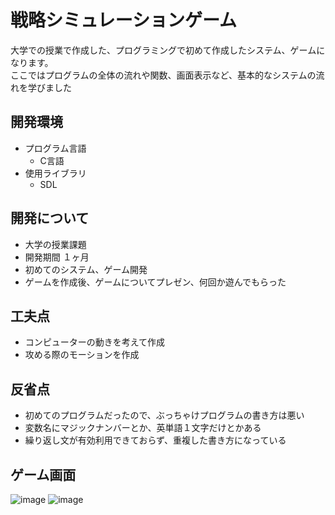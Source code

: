 # 戦略シミュレーションゲーム

大学での授業で作成した、プログラミングで初めて作成したシステム、ゲームになります。  
ここではプログラムの全体の流れや関数、画面表示など、基本的なシステムの流れを学びました

## 開発環境
* プログラム言語
  * C言語
* 使用ライブラリ
  * SDL

## 開発について
* 大学の授業課題
* 開発期間 １ヶ月
* 初めてのシステム、ゲーム開発
* ゲームを作成後、ゲームについてプレゼン、何回か遊んでもらった

## 工夫点
* コンピューターの動きを考えて作成
* 攻める際のモーションを作成

## 反省点
* 初めてのプログラムだったので、ぶっちゃけプログラムの書き方は悪い
* 変数名にマジックナンバーとか、英単語１文字だけとかある
* 繰り返し文が有効利用できておらず、重複した書き方になっている

## ゲーム画面
![image](https://github.com/westtail/game/blob/main/XX.png)
![image](https://github.com/westtail/game/blob/main/A.png)


